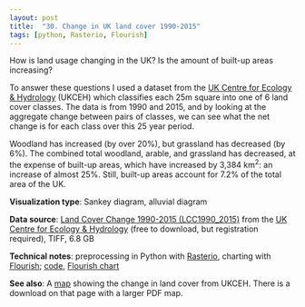 ```yaml
---
layout: post
title:  "30. Change in UK land cover 1990-2015"
tags: [python, Rasterio, Flourish]
---
```


How is land usage changing in the UK? Is the amount of built-up areas increasing?

To answer these questions I used a dataset from the [UK Centre for Ecology & Hydrology](https://www.ceh.ac.uk/) (UKCEH) which classifies each 25m square into one of 6 land cover classes. The data is from 1990 and 2015, and by looking at the aggregate change between pairs of classes, we can see what the net change is for each class over this 25 year period.

<div class="flourish-embed flourish-sankey" data-src="visualisation/3156786" data-url="https://flo.uri.sh/visualisation/3156786/embed"><script src="https://public.flourish.studio/resources/embed.js"></script></div>

Woodland has increased (by over 20%), but grassland has decreased (by 6%). The combined total woodland, arable, and grassland has decreased, at the expense of built-up areas, which have increased by 3,384 km<sup>2</sup>: an increase of almost 25%. Still, built-up areas account for 7.2% of the total area of the UK.

**Visualization type**: Sankey diagram, alluvial diagram

**Data source**: [Land Cover Change 1990-2015 (LCC1990_2015)](https://www.ceh.ac.uk/services/land-cover-change-1990-2015) from the [UK Centre for Ecology & Hydrology](https://www.ceh.ac.uk/) (free to download, but registration required), TIFF, 6.8 GB

**Technical notes**: preprocessing in Python with [Rasterio](https://rasterio.readthedocs.io/en/latest/), charting with [Flourish](https://flourish.studio/); [code](https://github.com/tomwhite/datavision-code/tree/master/30-land-cover), [Flourish chart](https://public.flourish.studio/visualisation/3156786/?utm_source=showcase&utm_campaign=visualisation/3156786)

**See also**: A [map](https://www.ceh.ac.uk/services/land-cover-change-1990-2015) showing the change in land cover from UKCEH. There is a download on that page with a larger PDF map.